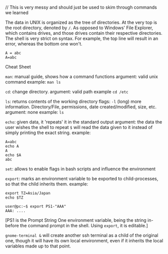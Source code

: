 
// This is very messy and should just be used to skim through commands we learned

The data in UNIX is organized as the tree of directories. At the very top is the root directory, denoted by `/`. As opposed to Windows' File Explorer, which contains drives, and those drives contain their respective directories.
The shell is very strict on syntax. For example, the top line will result in an error, whereas the bottom one won't.
```
A = abc
A=abc
```


Cheat Sheet

`man`: manual guide, shows how a command functions 
argument: valid unix command
example: `man ls`

`cd`: change directory.
argument: valid path
example `cd /etc`

`ls`: returns contents of the working directory
flags: `-l` (long) more information. Directory/File, permissions, date created/modified, size, etc.
argument: none
example: `ls`

`echo`: given data, it 'repeats' it in the standard output
argument: the data the user wishes the shell to repeat
`$` will read the data given to it instead of simply printing the exact string.
example:
```
A=abc
echo A
A
echo $A
abc
```

`set`: allows to enable flags in bash scripts and influence the environment

`export`: marks an environment variable to be exported to child-processes, so that the child inherits them.
example:
```
export TZ=Asia/Japan
echo $TZ
```

```
user@pc:~$ export PS1-"AAA"
AAA: ....
```
[PS1 is the Prompt String One environment variable, being the string in-before the command prompt in the shell. Using `export`, it is editable.]

`gnome-terminal &` will create another ssh terminal as a child of the original one, though it will have its own local environment, even if it inherits the local variables made up to that point.